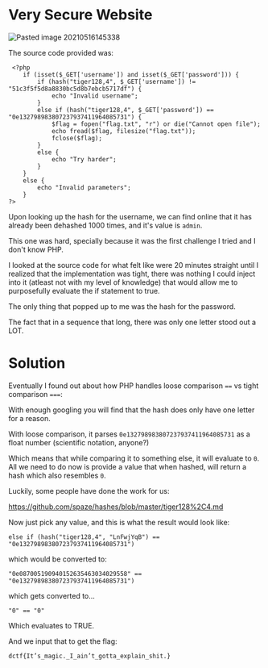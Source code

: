 # Very Secure Website

![Pasted image 20210516145338](https://user-images.githubusercontent.com/70921512/118423895-76402200-b69c-11eb-8335-9eba799a46a4.png)

The source code provided was:
```
 <?php
    if (isset($_GET['username']) and isset($_GET['password'])) {
        if (hash("tiger128,4", $_GET['username']) != "51c3f5f5d8a8830bc5d8b7ebcb5717df") {
            echo "Invalid username";
        }
        else if (hash("tiger128,4", $_GET['password']) == "0e132798983807237937411964085731") {
            $flag = fopen("flag.txt", "r") or die("Cannot open file");
            echo fread($flag, filesize("flag.txt"));
            fclose($flag);
        }
        else {
            echo "Try harder";
        }
    }
    else {
        echo "Invalid parameters";
    }
?> 
```

Upon looking up the hash for the username, we can find online that it has already been dehashed 1000 times, and it's value is `admin`.

This one was hard, specially because it was the first challenge I tried and I don't know PHP.

I looked at the source code for what felt like were 20 minutes straight until I realized that the implementation was tight, there was nothing I could inject into it (atleast not with my level of knowledge) that would allow me to purposefully evaluate the if statement to true.

The only thing that popped up to me was the hash for the password.

The fact that in a sequence that long, there was only one letter stood out a LOT.


# Solution

Eventually I found out about how PHP handles loose comparison `==` vs tight comparison `===`:

With enough googling you will find that the hash does only have one letter for a reason.

With loose comparison, it parses `0e132798983807237937411964085731` as a float number (scientific notation, anyone?)

Which means that while comparing it to something else, it will evaluate to `0`. All we need to do now is provide a value that when hashed, will return a hash which also resembles `0`.

Luckily, some people have done the work for us:

https://github.com/spaze/hashes/blob/master/tiger128%2C4.md

Now just pick any value, and this is what the result would look like:

`else if (hash("tiger128,4", "LnFwjYqB") == "0e132798983807237937411964085731")`

which would be converted to:

`"0e087005190940152635463034029558" == "0e132798983807237937411964085731")`

which gets converted to...

`"0" == "0"`

Which evaluates to TRUE.


And we input that to get the flag:

`dctf{It’s_magic._I_ain’t_gotta_explain_shit.}`

